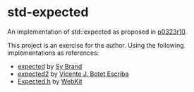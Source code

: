 # std-expected

An implementation of std::expected as proposed in
[p0323r10](http://wg21.link/p0323r10).

This project is an exercise for the author. Using the following implementations
as references:

- [expected](https://github.com/TartanLlama/expected) by
  [Sy Brand](https://github.com/TartanLlama)
- [expected2](https://github.com/viboes/std-make/blob/master/include/experimental/fundamental/v3/expected2)
  by [Vicente J. Botet Escriba](https://github.com/viboes)
- [Expected.h](https://github.com/WebKit/WebKit/blob/main/Source/WTF/wtf/Expected.h)
  by [WebKit](https://github.com/WebKit)
